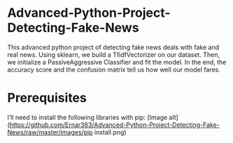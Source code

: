 # Advanced-Python-Project-Detecting-Fake-News
This advanced python project of detecting fake news deals with fake and real news. Using sklearn, we build a TfidfVectorizer on our dataset. Then, we initialize a PassiveAggressive Classifier and fit the model. In the end, the accuracy score and the confusion matrix tell us how well our model fares.

# Prerequisites
I’ll need to install the following libraries with pip:
[Image alt](https://github.com/Ernar363/Advanced-Python-Project-Detecting-Fake-News/raw/master/images/pip install.png)
